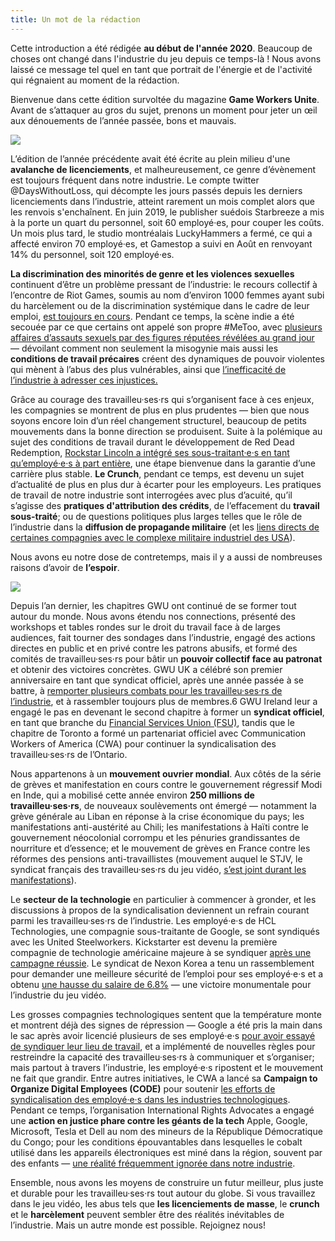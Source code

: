```yaml
---
title: Un mot de la rédaction
---
```


<div class="note-box">
  Cette introduction a été rédigée <strong>au début de l'année 2020</strong>. Beaucoup de choses ont changé dans l'industrie du jeu depuis ce temps-là ! Nous avons laissé ce message tel quel en tant que portrait de l'énergie et de l'activité qui régnaient au moment de la rédaction.
</div>

Bienvenue dans cette édition survoltée du magazine **Game Workers Unite**. Avant de s’attaquer au gros du sujet, prenons un moment pour jeter un œil aux dénouements de l’année passée, bons et mauvais.

<div class="md-img">
<img
  src="/images/PO_TV.png"
/>
</div>

L’édition de l’année précédente avait été écrite au plein milieu d'une **avalanche de licenciements**, et malheureusement, ce genre d’évènement est toujours fréquent dans notre industrie. Le compte twitter @DaysWithoutLoss, qui décompte les jours passés depuis les derniers licenciements dans l’industrie, atteint rarement un mois complet alors que les renvois s'enchaînent. En juin 2019, le publisher suédois Starbreeze a mis à la porte un quart du personnel, soit 60 employé·es, pour couper les coûts. Un mois plus tard, le studio montréalais LuckyHammers a fermé, ce qui a affecté environ 70 employé·es, et Gamestop a suivi en Août en renvoyant 14% du personnel, soit 120 employé·es.

**La discrimination des minorités de genre et les violences sexuelles** continuent d’être un problème pressant de l’industrie: le recours collectif à l’encontre de Riot Games, soumis au nom d’environ 1000 femmes ayant subi du harcèlement ou de la discrimination systémique dans le cadre de leur emploi, [est toujours en cours](https://www.gamesindustry.biz/articles/2020-01-22-women-suing-riot-games-may-be-entitled-to-usd400m-not-usd10m-says-state-regulator). Pendant ce temps, la scène indie a été secouée par ce que certains ont appelé son propre #MeToo, avec [plusieurs affaires d’assauts sexuels par des figures réputées révélées au grand jour](https://www.theguardian.com/games/2019/sep/17/gaming-metoo-moment-harassment-women-in-games) — dévoilant comment non seulement la misogynie mais aussi les **conditions de travail précaires** créent des dynamiques de pouvoir violentes qui mènent à l’abus des plus vulnérables, ainsi que [l’inefficacité de l’industrie à adresser ces injustices.](http://www.nathalielawhead.com/candybox/what-its-like-sharing-your-metoo-with-kotaku-a-cautionary-tale)

Grâce au courage des travailleu·ses·rs qui s’organisent face à ces enjeux, les compagnies se montrent de plus en plus prudentes — bien que nous soyons encore loin d’un réel changement structurel, beaucoup de petits mouvements dans la bonne direction se produisent. Suite à la polémique au sujet des conditions de travail durant le développement de Red Dead Redemption, [Rockstar Lincoln a intégré ses sous-traitant·e·s en tant qu’employé·e·s à part entière](https://kotaku.com/months-after-labor-controversy-rockstar-converts-game-1836982746), une étape bienvenue dans la garantie d’une carrière plus stable. **Le Crunch**, pendant ce temps, est devenu un sujet d’actualité de plus en plus dur à écarter pour les employeurs. Les pratiques de travail de notre industrie sont interrogées avec plus d’acuité, qu’il s’agisse des **pratiques d'attribution des crédits**, de l’effacement du **travail sous-traité**; ou de questions politiques plus larges telles que le rôle de l’industrie dans la **diffusion de propagande militaire** (et les [liens directs de certaines compagnies avec le complexe militaire industriel des USA](https://www.eurogamer.net/articles/2013-02-01-shooters-how-video-games-fund-arms-manufacturers)).

Nous avons eu notre dose de contretemps, mais il y a aussi de nombreuses raisons d’avoir de **l’espoir**.

<div class="md-img">
<img
  src="/images/PO_Candle.png"
/>
</div>

Depuis l’an dernier, les chapitres GWU ont continué de se former tout autour du monde. Nous avons étendu nos connections, présenté des workshops et tables rondes sur le droit du travail face à de larges audiences, fait tourner des sondages dans l’industrie, engagé des actions directes en public et en privé contre les patrons abusifs, et formé des comités de travailleu·ses·rs pour bâtir un **pouvoir collectif face au patronat** et obtenir des victoires concrètes. GWU UK a célébré son premier anniversaire en tant que syndicat officiel, après une année passée à se battre, à [remporter plusieurs combats pour les travailleu·ses·rs de l’industrie](https://twitter.com/GWU_UK/status/1219575597879394305), et à rassembler toujours plus de membres.6 GWU Ireland leur a engagé le pas en devenant le second chapitre à former un **syndicat officiel**, en tant que branche du [Financial Services Union (FSU)](https://gwuireland.org/), tandis que le chapitre de Toronto a formé un partenariat officiel avec Communication Workers of America (CWA) pour continuer la syndicalisation des travailleu·ses·rs de l’Ontario.

Nous appartenons à un **mouvement ouvrier mondial**. Aux côtés de la série de grèves et manifestation en cours contre le gouvernement régressif Modi en Inde, qui a mobilisé cette année environ **250 millions de travailleu·ses·rs**, de nouveaux soulèvements ont émergé — notamment la grève générale au Liban en réponse à la crise économique du pays; les manifestations anti-austérité au Chili; les manifestations à Haïti contre le gouvernement néocolonial corrompu et les pénuries grandissantes de nourriture et d’essence; et le mouvement de grèves en France contre les réformes des pensions anti-travaillistes (mouvement auquel le STJV, le syndicat français des travailleu·ses·rs du jeu vidéo, [s’est joint durant les manifestations](https://twitter.com/stjv_fr/status/1203341904999526404)).

Le **secteur de la technologie** en particulier à commencer à gronder, et les discussions à propos de la syndicalisation deviennent un refrain courant parmi les travailleu·ses·rs de l’industrie. Les employé·e·s de HCL Technologies, une compagnie sous-traitante de Google, se sont syndiqués avec les United Steelworkers. Kickstarter est devenu la première compagnie de technologie américaine majeure à se syndiquer [après une campagne réussie](https://www.vice.com/en_us/article/3a8pp5/kickstarter-employees-win-historic-union-election). Le syndicat de Nexon Korea a tenu un rassemblement pour demander une meilleure sécurité de l’emploi pour ses employé·e·s et a obtenu [une hausse du salaire de 6.8%](http://www.koreaherald.com/view.php?ud=20200204000826) — une victoire monumentale pour l’industrie du jeu vidéo.

Les grosses compagnies technologiques sentent que la température monte et montrent déjà des signes de répression — Google a été pris la main dans le sac après avoir licencié plusieurs de ses employé·e·s [pour avoir essayé de syndiquer leur lieu de travail](https://www.theverge.com/2019/11/25/20983053/google-fires-four-employees-memo-rebecca-rivers-laurence-berland-union-busting-accusation-walkout), et a implémenté de nouvelles règles pour restreindre la capacité des travailleu·ses·rs à communiquer et s’organiser; mais partout à travers l’industrie, les employé·e·s ripostent et le mouvement ne fait que grandir. Entre autres initiatives, le CWA a lancé sa **Campaign to Organize Digital Employees (CODE)** pour soutenir [les efforts de syndicalisation des employé·e·s dans les industries technologiques](https://www.code-cwa.org/). Pendant ce temps, l’organisation International Rights Advocates a engagé une **action en justice phare contre les géants de la tech** Apple, Google, Microsoft, Tesla et Dell au nom des mineurs de la République Démocratique du Congo; pour les conditions épouvantables dans lesquelles le cobalt utilisé dans les appareils électroniques est miné dans la région, souvent par des enfants — [une réalité fréquemment ignorée dans notre industrie](https://www.theguardian.com/global-development/2019/dec/16/apple-and-google-named-in-us-lawsuit-over-congolese-child-cobalt-mining-deaths).

Ensemble, nous avons les moyens de construire un futur meilleur, plus juste et durable pour les travailleu·ses·rs tout autour du globe. Si vous travaillez dans le jeu vidéo, les abus tels que **les licenciements de masse**, le **crunch** et le **harcèlement** peuvent sembler être des réalités inévitables de l’industrie. Mais un autre monde est possible. Rejoignez nous!
